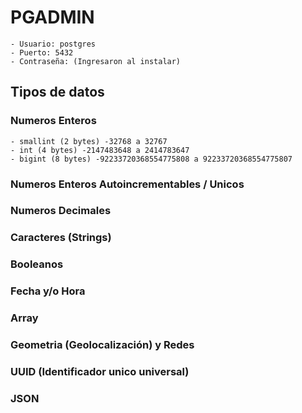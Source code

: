 # PGADMIN
```
- Usuario: postgres
- Puerto: 5432
- Contraseña: (Ingresaron al instalar)
```

## Tipos de datos
### Numeros Enteros
```
- smallint (2 bytes) -32768 a 32767
- int (4 bytes) -2147483648 a 2414783647
- bigint (8 bytes) -92233720368554775808 a 92233720368554775807
```

### Numeros Enteros Autoincrementables / Unicos

### Numeros Decimales

### Caracteres (Strings)

### Booleanos


### Fecha y/o Hora
### Array
### Geometria (Geolocalización) y Redes
### UUID (Identificador unico universal)
### JSON
